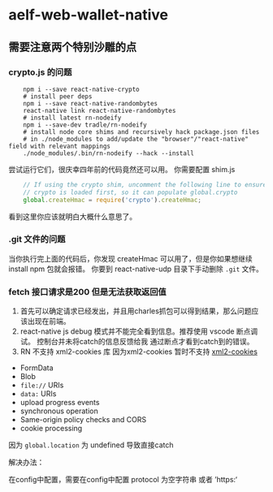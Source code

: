 # aelf-web-wallet-native

## 需要注意两个特别沙雕的点

### crypto.js 的问题

```shell
    npm i --save react-native-crypto
    # install peer deps 
    npm i --save react-native-randombytes
    react-native link react-native-randombytes
    # install latest rn-nodeify 
    npm i --save-dev tradle/rn-nodeify
    # install node core shims and recursively hack package.json files 
    # in ./node_modules to add/update the "browser"/"react-native" field with relevant mappings 
    ./node_modules/.bin/rn-nodeify --hack --install
```

尝试运行它们，很庆幸四年前的代码竟然还可以用。
你需要配置 shim.js 

```JavaScript
    // If using the crypto shim, uncomment the following line to ensure
    // crypto is loaded first, so it can populate global.crypto
    global.createHmac = require('crypto').createHmac;
```

看到这里你应该就明白大概什么意思了。


### .git 文件的问题

当你执行完上面的代码后，你发现 createHmac 可以用了，但是你如果想继续 install npm 包就会报错。
你要到 react-native-udp 目录下手动删除 ```.git``` 文件。

### fetch 接口请求是200 但是无法获取返回值

1. 首先可以确定请求已经发出，并且用charles抓包可以得到结果，那么问题应该出现在前端。
2. react-native js debug 模式并不能完全看到信息。推荐使用 vscode 断点调试。 控制台并未将catch的信息反馈给我 通过断点才看到catch到的错误。
3. RN 不支持 xml2-cookies 库 因为xml2-cookies 暂时不支持 [xml2-cookies](https://github.com/pwnall/node-xhr2)

* FormData
* Blob
* `file://` URIs
* `data:` URIs
* upload progress events
* synchronous operation
* Same-origin policy checks and CORS
* cookie processing

因为 ```global.location``` 为 undefined  导致直接catch

解决办法：

在config中配置，需要在config中配置 protocol 为空字符串  或者 ’https:‘

